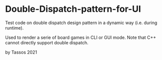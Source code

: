 # Double-Dispatch-pattern-for-UI

Test code on double dispatch design pattern in a dynamic way (i.e. during runtime).

Used to render a serie of board games in CLI or GUI mode.
Note that C++ cannot directly support double dispatch.

by Tassos 2021
